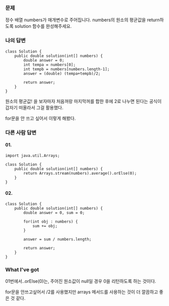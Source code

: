 ### 문제
정수 배열 numbers가 매개변수로 주어집니다. numbers의 원소의 평균값을 return하도록 solution 함수를 완성해주세요.


### 나의 답변

```
class Solution {
    public double solution(int[] numbers) {
        double answer = 0;
        int tempa = numbers[0];
        int tempb = numbers[numbers.length-1];
        answer = (double) (tempa+tempb)/2;

        return answer;
    }
}
```

원소의 평균값! 을 보자마자 처음꺼랑 마지막꺼를 합한 후에 2로 나누면 된다는 공식이 갑자기 떠올라서 그걸 활용했다.

for문을 안 쓰고 싶어서 이렇게 해봤다.

### 다른 사람 답변

#### 01.
```
import java.util.Arrays;

class Solution {
    public double solution(int[] numbers) {
        return Arrays.stream(numbers).average().orElse(0);
    }
}
```

#### 02.
```
class Solution {
    public double solution(int[] numbers) {
        double answer = 0, sum = 0;

        for(int obj : numbers) {
            sum += obj;
        }

        answer = sum / numbers.length;

        return answer;
    }
}
```

### What I've got
01번에서..orElse(0)는, 주어진 원소값이 null일 경우 0을 리턴하도록 하는 것이다. 

for문을 안쓰고싶어서 /2를 사용했지만 arrays 메서드를 사용하는 것이 더 깔끔하고 좋은 것 같다.
